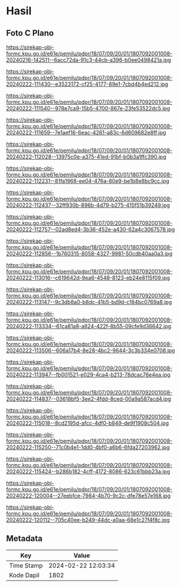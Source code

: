 # Hasil

## Foto C Plano

https://sirekap-obj-formc.kpu.go.id/e61e/pemilu/pdpr/18/07/09/20/01/1807092001008-20240216-142511--6acc72da-91c3-44cb-a396-b0ee0498421a.jpg

https://sirekap-obj-formc.kpu.go.id/e61e/pemilu/pdpr/18/07/09/20/01/1807092001008-20240222-111430--e3523172-cf25-4177-89e1-7cbd4b4ed212.jpg

https://sirekap-obj-formc.kpu.go.id/e61e/pemilu/pdpr/18/07/09/20/01/1807092001008-20240222-111540--978e7ca9-15b5-4700-867e-23fe53522dc5.jpg

https://sirekap-obj-formc.kpu.go.id/e61e/pemilu/pdpr/18/07/09/20/01/1807092001008-20240222-111659--7e1aef16-6eac-4261-a83c-6d609682e8ff.jpg

https://sirekap-obj-formc.kpu.go.id/e61e/pemilu/pdpr/18/07/09/20/01/1807092001008-20240222-112028--13975c0e-a375-41ed-91bf-b0b3a1ffc390.jpg

https://sirekap-obj-formc.kpu.go.id/e61e/pemilu/pdpr/18/07/09/20/01/1807092001008-20240222-112231--81fa1968-ee04-476a-80e9-be1b8e8bc9cc.jpg

https://sirekap-obj-formc.kpu.go.id/e61e/pemilu/pdpr/18/07/09/20/01/1807092001008-20240222-112437--32ff930b-896b-4d79-b275-415f51b39249.jpg

https://sirekap-obj-formc.kpu.go.id/e61e/pemilu/pdpr/18/07/09/20/01/1807092001008-20240222-112757--02ad8ed4-3b36-452e-a430-62a4c3067578.jpg

https://sirekap-obj-formc.kpu.go.id/e61e/pemilu/pdpr/18/07/09/20/01/1807092001008-20240222-112856--1b760315-8058-4327-9981-50cdb40aa0a3.jpg

https://sirekap-obj-formc.kpu.go.id/e61e/pemilu/pdpr/18/07/09/20/01/1807092001008-20240222-113016--c619642d-9ea6-4548-8123-eb24e8115f09.jpg

https://sirekap-obj-formc.kpu.go.id/e61e/pemilu/pdpr/18/07/09/20/01/1807092001008-20240222-113147--9c3db8a0-b8dc-41b5-bd9d-c184bc0769a8.jpg

https://sirekap-obj-formc.kpu.go.id/e61e/pemilu/pdpr/18/07/09/20/01/1807092001008-20240222-113334--61ca81a8-a624-422f-8b55-09cfe9d36642.jpg

https://sirekap-obj-formc.kpu.go.id/e61e/pemilu/pdpr/18/07/09/20/01/1807092001008-20240222-113506--606a17b4-8e28-4bc2-9644-3c3b334e0708.jpg

https://sirekap-obj-formc.kpu.go.id/e61e/pemilu/pdpr/18/07/09/20/01/1807092001008-20240222-113947--fb001521-e029-4ca4-b213-78dcac76e4ea.jpg

https://sirekap-obj-formc.kpu.go.id/e61e/pemilu/pdpr/18/07/09/20/01/1807092001008-20240222-114837--03618bf5-3ee2-4fdd-8ced-00a9a587acd4.jpg

https://sirekap-obj-formc.kpu.go.id/e61e/pemilu/pdpr/18/07/09/20/01/1807092001008-20240222-115018--8cd2195d-afcc-4df0-b849-de9f1908c504.jpg

https://sirekap-obj-formc.kpu.go.id/e61e/pemilu/pdpr/18/07/09/20/01/1807092001008-20240222-115250--71c0b4e1-1dd0-4bf0-a6b6-6fda27203962.jpg

https://sirekap-obj-formc.kpu.go.id/e61e/pemilu/pdpr/18/07/09/20/01/1807092001008-20240222-115424--b286b182-4cff-4172-8086-623c61bbb23a.jpg

https://sirekap-obj-formc.kpu.go.id/e61e/pemilu/pdpr/18/07/09/20/01/1807092001008-20240222-120004--27eebfce-7984-4b70-9c2c-dfe78e57e168.jpg

https://sirekap-obj-formc.kpu.go.id/e61e/pemilu/pdpr/18/07/09/20/01/1807092001008-20240222-120112--705c40ee-b249-44dc-a0aa-68e1c27f4f8c.jpg


## Metadata

| Key        | Value               |
| ---------- | ------------------- |
| Time Stamp | 2024-02-22 12:03:34 |
| Kode Dapil | 1802                |



